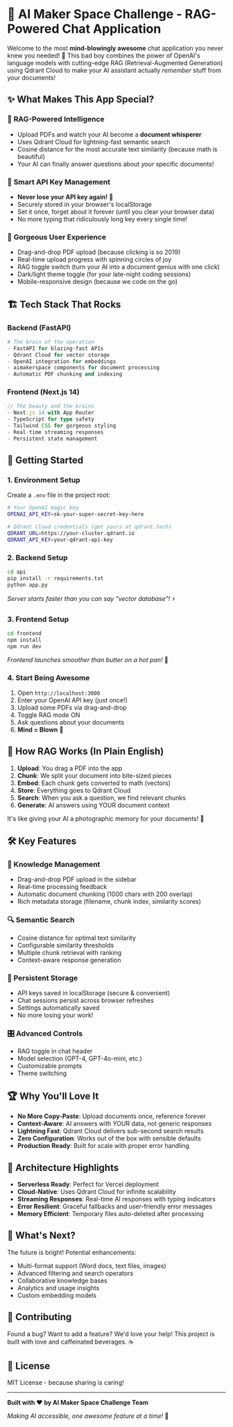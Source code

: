 # 🚀 AI Maker Space Challenge - RAG-Powered Chat Application

Welcome to the most **mind-blowingly awesome** chat application you never knew you needed! 🎉 This bad boy combines the power of OpenAI's language models with cutting-edge RAG (Retrieval-Augmented Generation) using Qdrant Cloud to make your AI assistant actually *remember* stuff from your documents!

## ✨ What Makes This App Special?

### 🧠 **RAG-Powered Intelligence**
- Upload PDFs and watch your AI become a **document whisperer**
- Uses Qdrant Cloud for lightning-fast semantic search
- Cosine distance for the most accurate text similarity (because math is beautiful)
- Your AI can finally answer questions about *your* specific documents!

### 🔐 **Smart API Key Management**
- **Never lose your API key again!** 🎊
- Securely stored in your browser's localStorage
- Set it once, forget about it forever (until you clear your browser data)
- No more typing that ridiculously long key every single time!

### 🎨 **Gorgeous User Experience**
- Drag-and-drop PDF upload (because clicking is so 2019)
- Real-time upload progress with spinning circles of joy
- RAG toggle switch (turn your AI into a document genius with one click)
- Dark/light theme toggle (for your late-night coding sessions)
- Mobile-responsive design (because we code on the go)

## 🏗️ **Tech Stack That Rocks**

### **Backend (FastAPI)**
```python
# The brain of the operation
- FastAPI for blazing-fast APIs
- Qdrant Cloud for vector storage
- OpenAI integration for embeddings
- aimakerspace components for document processing
- Automatic PDF chunking and indexing
```

### **Frontend (Next.js 14)**
```typescript
// The beauty and the brains
- Next.js 14 with App Router
- TypeScript for type safety
- Tailwind CSS for gorgeous styling
- Real-time streaming responses
- Persistent state management
```

## 🚀 **Getting Started**

### **1. Environment Setup**
Create a `.env` file in the project root:
```bash
# Your OpenAI magic key
OPENAI_API_KEY=sk-your-super-secret-key-here

# Qdrant Cloud credentials (get yours at qdrant.tech)
QDRANT_URL=https://your-cluster.qdrant.io
QDRANT_API_KEY=your-qdrant-api-key
```

### **2. Backend Setup**
```bash
cd api
pip install -r requirements.txt
python app.py
```
*Server starts faster than you can say "vector database"!* ⚡

### **3. Frontend Setup**
```bash
cd frontend
npm install
npm run dev
```
*Frontend launches smoother than butter on a hot pan!* 🧈

### **4. Start Being Awesome**
1. Open `http://localhost:3000`
2. Enter your OpenAI API key (just once!)
3. Upload some PDFs via drag-and-drop
4. Toggle RAG mode ON
5. Ask questions about your documents
6. **Mind = Blown** 🤯

## 🎯 **How RAG Works (In Plain English)**

1. **Upload**: You drag a PDF into the app
2. **Chunk**: We split your document into bite-sized pieces
3. **Embed**: Each chunk gets converted to math (vectors)
4. **Store**: Everything goes to Qdrant Cloud
5. **Search**: When you ask a question, we find relevant chunks
6. **Generate**: AI answers using YOUR document context

It's like giving your AI a photographic memory for your documents! 📸

## 🛠️ **Key Features**

### **📁 Knowledge Management**
- Drag-and-drop PDF upload in the sidebar
- Real-time processing feedback
- Automatic document chunking (1000 chars with 200 overlap)
- Rich metadata storage (filename, chunk index, similarity scores)

### **🔍 Semantic Search**
- Cosine distance for optimal text similarity
- Configurable similarity thresholds
- Multiple chunk retrieval with ranking
- Context-aware response generation

### **💾 Persistent Storage**
- API keys saved in localStorage (secure & convenient)
- Chat sessions persist across browser refreshes
- Settings automatically saved
- No more losing your work!

### **🎛️ Advanced Controls**
- RAG toggle in chat header
- Model selection (GPT-4, GPT-4o-mini, etc.)
- Customizable prompts
- Theme switching

## 🏆 **Why You'll Love It**

- **No More Copy-Paste**: Upload documents once, reference forever
- **Context-Aware**: AI answers with YOUR data, not generic responses
- **Lightning Fast**: Qdrant Cloud delivers sub-second search results
- **Zero Configuration**: Works out of the box with sensible defaults
- **Production Ready**: Built for scale with proper error handling

## 🔧 **Architecture Highlights**

- **Serverless Ready**: Perfect for Vercel deployment
- **Cloud-Native**: Uses Qdrant Cloud for infinite scalability
- **Streaming Responses**: Real-time AI responses with typing indicators
- **Error Resilient**: Graceful fallbacks and user-friendly error messages
- **Memory Efficient**: Temporary files auto-deleted after processing

## 🎉 **What's Next?**

The future is bright! Potential enhancements:
- Multi-format support (Word docs, text files, images)
- Advanced filtering and search operators
- Collaborative knowledge bases
- Analytics and usage insights
- Custom embedding models

## 🤝 **Contributing**

Found a bug? Want to add a feature? We'd love your help! This project is built with love and caffeinated beverages. ☕

## 📝 **License**

MIT License - because sharing is caring! 

---

**Built with ❤️ by AI Maker Space Challenge Team**

*Making AI accessible, one awesome feature at a time!* 🌟
